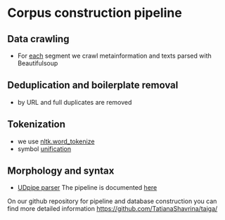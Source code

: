 # Corpus construction pipeline

## Data crawling
 - For [each](https://github.com/TatianaShavrina/crawlers) segment we crawl metainformation and texts parsed with Beautifulsoup

## Deduplication and boilerplate removal
 - by URL and full duplicates are removed

## Tokenization
 - we use [nltk.word_tokenize](http://www.nltk.org/api/nltk.tokenize.html)
 - symbol [unification](https://github.com/TatianaShavrina/taiga/blob/master/tagging_pipeline/unify.py)

## Morphology and syntax
 - [UDpipe parser](http://ufal.mff.cuni.cz/udpipe) 
 The pipeline is documented [here](https://github.com/TatianaShavrina/taiga/tree/master/tagging_pipeline)
 
 On our github repository for pipeline and database construction you can find more detailed information
 https://github.com/TatianaShavrina/taiga/

